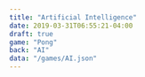 ```yaml
---
title: "Artificial Intelligence"
date: 2019-03-31T06:55:21-04:00
draft: true
game: "Pong"
back: "AI"
data: "/games/AI.json"
---
```


